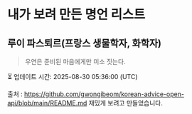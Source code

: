 # 내가 보려 만든 명언 리스트

##  루이 파스퇴르(프랑스 생물학자, 화학자)
> 우연은 준비된 마음에게만 미소 짓는다.


⏳ 업데이트 시간: 2025-08-30 05:36:00 (UTC)

출처 : https://github.com/gwongibeom/korean-advice-open-api/blob/main/README.md
재밌게 보려고 만들었습니다.
